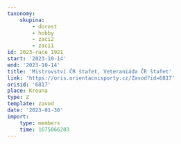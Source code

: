 ```yaml
---
taxonomy:
    skupina:
        - dorost
        - hobby
        - zaci2
        - zaci1
id: 2023-race_1921
start: '2023-10-14'
end: '2023-10-14'
title: 'Mistrovství ČR štafet, Veteraniáda ČR štafet'
link: 'https://oris.orientacnisporty.cz/Zavod?id=6817'
orisid: '6817'
place: Krouna
type: Z
template: zavod
date: '2023-01-30'
import:
    type: members
    time: 1675066203
---
```


